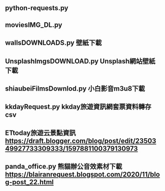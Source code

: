 ## python-requests.py
## moviesIMG_DL.py
## wallsDOWNLOADS.py 壁紙下載
## UnsplashImgsDOWNLOAD.py Unsplash網站壁紙下載
## shiaubeiFilmsDownlod.py 小白影音m3u8下載
## kkdayRequest.py kkday旅遊資訊網套票資料轉存csv
## ETtoday旅遊云景點資訊 https://draft.blogger.com/blog/post/edit/2350349927733309333/1597881100379130973
## panda_office.py 熊貓辦公音效素材下載 https://blairanrequest.blogspot.com/2020/11/blog-post_22.html
